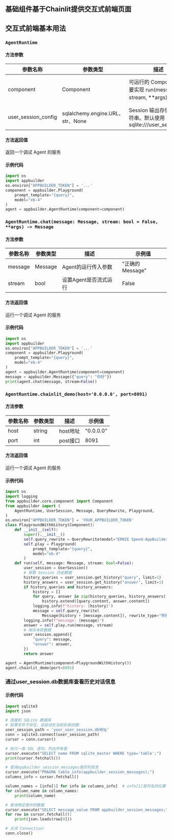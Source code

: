 ## 基础组件基于Chainlit提供交互式前端页面

## 交互式前端基本用法

### `AgentRuntime`


#### 方法参数

| 参数名称   | 参数类型   | 描述         | 示例值       |
|--------|--------|------------|-----------|
| component | Component | 可运行的 Component,需要实现 run(message, stream, **args) 方法  | "正确的component组件或client" |
| user_session_config | sqlalchemy.engine.URL、str、None | Session 输出存储配置字符串。默认使用 sqlite:///user_session.db | "正确的存储配置字符串" |

#### 方法返回值

返回一个调试 Agent 的服务

#### 示例代码

```python
import os
import appbuilder
os.environ["APPBUILDER_TOKEN"] = '...'
component = appbuilder.Playground(
    prompt_template="{query}",
    model="eb-4"
)
agent = appbuilder.AgentRuntime(component=component)
```


### `AgentRuntime.chat(message: Message, stream: bool = False, **args) -> Message`


#### 方法参数

| 参数名称   | 参数类型   | 描述         | 示例值       |
|--------|--------|------------|-----------|
| message | Message | Agent的运行传入参数 | "正确的Message" |
| stream | bool | 设置Agent是否流式运行 | False |

#### 方法返回值

运行一个调试 Agent 的服务

#### 示例代码

```python
import os
import appbuilder
os.environ["APPBUILDER_TOKEN"] = '...'
component = appbuilder.Playground(
    prompt_template="{query}",
    model="eb-4"
)
agent = appbuilder.AgentRuntime(component=component)
message = appbuilder.Message({"query": "你好"})
print(agent.chat(message, stream=False))
```


### `AgentRuntime.chainlit_demo(host='0.0.0.0', port=8091)`


#### 方法参数

| 参数名称   | 参数类型   | 描述         | 示例值       |
|--------|--------|------------|-----------|
| host | string | host地址 | "0.0.0.0" |
| port | int | post接口 | 8091 |

#### 方法返回值

运行一个调试 Agent 的服务

#### 示例代码

```python
import os
import logging
from appbuilder.core.component import Component
from appbuilder import (
    AgentRuntime, UserSession, Message, QueryRewrite, Playground,
)
os.environ["APPBUILDER_TOKEN"] = 'YOUR_APPBUILDER_TOKEN'
class PlaygroundWithHistory(Component):
    def __init__(self):
        super().__init__()
        self.query_rewrite = QueryRewrite(model="ERNIE Speed-AppBuilder")
        self.play = Playground(
            prompt_template="{query}",
            model="eb-4"
        )
    def run(self, message: Message, stream: bool=False):
        user_session = UserSession()
        # 获取 Session 历史数据
        history_queries = user_session.get_history("query", limit=1)
        history_answers = user_session.get_history("answer", limit=1)
        if history_queries and history_answers:
            history = []
            for query, answer in zip(history_queries, history_answers):
                history.extend([query.content, answer.content])
            logging.info(f"history: {history}")
            message = self.query_rewrite(
                Message(history + [message.content]), rewrite_type="带机器人回复")
        logging.info(f"message: {message}") 
        answer = self.play.run(message, stream)
        # 保存本轮数据
        user_session.append({
            "query": message,
            "answer": answer,
        }) 
        return answer

agent = AgentRuntime(component=PlaygroundWithHistory())
agent.chainlit_demo(port=8091)
```

### 通过user_session.db数据库查看历史对话信息

#### 示例代码

```python
import sqlite3  
import json  

# 连接到 SQLite 数据库  
# 如果文件不存在，会自动在当前目录创建:  
user_session_path = 'your_user_session.db地址'  
conn = sqlite3.connect(user_session_path)  
cursor = conn.cursor()  

# 执行一条 SQL 语句，列出所有表  
cursor.execute("SELECT name FROM sqlite_master WHERE type='table';")  
print(cursor.fetchall())  

# 查询appbuilder_session_messages表的列信息  
cursor.execute("PRAGMA table_info(appbuilder_session_messages);")  
columns_info = cursor.fetchall()  

column_names = [info[1] for info in columns_info]  # info[1]是列名的位置  
for column_name in column_names:  
    print(column_name)   

# 查询特定表中的数据  
cursor.execute("SELECT message_value FROM appbuilder_session_messages;")  
for row in cursor.fetchall():  
    print(json.loads(row[0]))

# 关闭 Connection:  
conn.close()
```